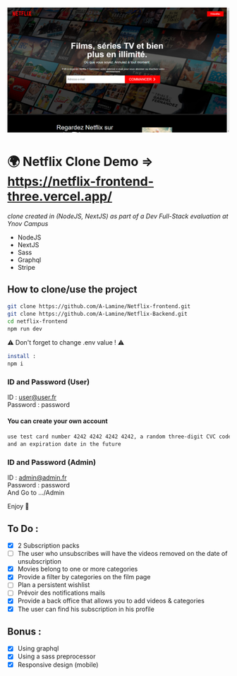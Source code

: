 <h1 align="center">
    <img src="./public/Capture.PNG">
</h1>

# :earth_africa: Netflix Clone Demo => https://netflix-frontend-three.vercel.app/
*clone created in (NodeJS, NextJS) as part of a Dev Full-Stack evaluation at Ynov Campus*  
  
- NodeJS  
- NextJS  
- Sass
- Graphql
- Stripe  

## How to clone/use the project
~~~bash
git clone https://github.com/A-Lamine/Netflix-frontend.git
git clone https://github.com/A-Lamine/Netflix-Backend.git
cd netflix-frontend
npm run dev

~~~
:warning: Don't forget to change .env value ! :warning:  
~~~bash
install :
npm i
~~~
  
### ID and Password (User)  
ID : user@user.fr  
Password : password  
#### You can create your own account
~~~bash
use test card number 4242 4242 4242 4242, a random three-digit CVC code
and an expiration date in the future
~~~

### ID and Password (Admin)  
ID : admin@admin.fr  
Password : password  
And Go to .../Admin
  
Enjoy :call_me_hand:
## To Do :  
- [X] 2 Subscription packs
- [ ] The user who unsubscribes will have the videos removed on the date of unsubscription
- [X] Movies belong to one or more categories
- [X] Provide a filter by categories on the film page
- [ ] Plan a persistent wishlist
- [ ] Prévoir des notifications mails
- [X] Provide a back office that allows you to add videos & categories
- [X] The user can find his subscription in his profile
## Bonus : 
- [X] Using graphql
- [X] Using a sass preprocessor
- [X] Responsive design (mobile)
